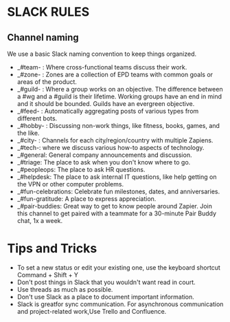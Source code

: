 # SLACK RULES

## Channel naming

We use a basic Slack naming convention to keep things organized.

* _#team- : Where cross-functional teams discuss their work.
* _#zone- : Zones are a collection of EPD teams with common goals or areas of the product.
* _#guild- : Where a group works on an objective. The difference between a #wg and a #guild is their lifetime. Working
  groups have an end in mind and it should be bounded. Guilds have an evergreen objective.
* _#feed- : Automatically aggregating posts of various types from different bots.
* _#hobby- : Discussing non-work things, like fitness, books, games, and the like.
* _#city- : Channels for each city/region/country with multiple Zapiens.
* _#tech-: where we discuss various how-to aspects of technology.
* _#general: General company announcements and discussion.
* _#triage: The place to ask when you don't know where to go.
* _#peopleops: The place to ask HR questions.
* _#helpdesk: The place to ask internal IT questions, like help getting on the VPN or other computer problems.
* _#fun-celebrations: Celebrate fun milestones, dates, and anniversaries.
* _#fun-gratitude: A place to express appreciation.
* _#pair-buddies: Great way to get to know people around Zapier. Join this channel to get paired with a teammate for a
  30-minute Pair Buddy chat, 1x a week.

# Tips and Tricks

* To set a new status or edit your existing one, use the keyboard shortcut Command + Shift + Y
* Don't post things in Slack that you wouldn't want read in court.
* Use threads as much as possible.
* Don't use Slack as a place to document important information.
* Slack is greatfor sync communication. For asynchronous communication and project-related work,Use Trello and
  Confluence. 